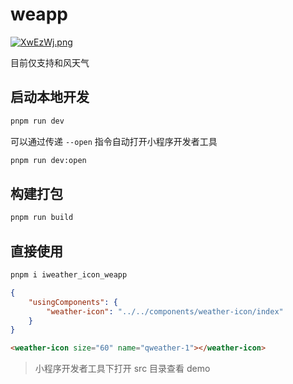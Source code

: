 # weapp

[![XwEzWj.png](https://s1.ax1x.com/2022/06/05/XwEzWj.png)](https://imgtu.com/i/XwEzWj)

目前仅支持和风天气

## 启动本地开发
```bash
pnpm run dev
```

可以通过传递 `--open` 指令自动打开小程序开发者工具
```bash
pnpm run dev:open
```

## 构建打包
```bash
pnpm run build
```

## 直接使用

```bash
pnpm i iweather_icon_weapp
```

```json
{
    "usingComponents": {
        "weather-icon": "../../components/weather-icon/index"
    }
}
```

```html
<weather-icon size="60" name="qweather-1"></weather-icon>
```

> 小程序开发者工具下打开 src 目录查看 demo